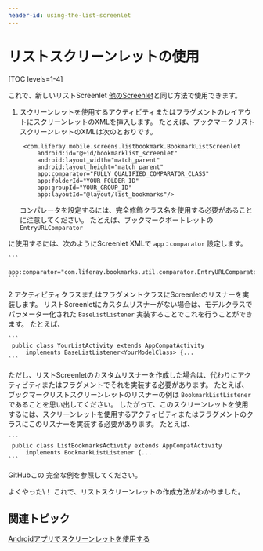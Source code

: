 ```yaml
---
header-id: using-the-list-screenlet
---
```


# リストスクリーンレットの使用

[TOC levels=1-4]

これで、新しいリストScreenlet [他のScreenlet](/docs/7-1/tutorials/-/knowledge_base/t/using-screenlets-in-android-apps)と同じ方法で使用できます。

1.  スクリーンレットを使用するアクティビティまたはフラグメントのレイアウトにスクリーンレットのXMLを挿入します。 たとえば、ブックマークリストスクリーンレットのXMLは次のとおりです。

    ``` 
     <com.liferay.mobile.screens.listbookmark.BookmarkListScreenlet
         android:id="@+id/bookmarklist_screenlet"
         android:layout_width="match_parent"
         android:layout_height="match_parent"
         app:comparator="FULLY_QUALIFIED_COMPARATOR_CLASS"
         app:folderId="YOUR_FOLDER_ID"
         app:groupId="YOUR_GROUP_ID"
         app:layoutId="@layout/list_bookmarks"/>
    ```

    コンパレータを設定するには、完全修飾クラス名を使用する必要があることに注意してください。 たとえば、ブックマークポートレットの `EntryURLComparator`</a>

に使用するには、次のようにScreenlet XMLで `app：comparator` 設定します。 



    ``` 
     app:comparator="com.liferay.bookmarks.util.comparator.EntryURLComparator"
    ```
</p></li> 

2  アクティビティクラスまたはフラグメントクラスにScreenletのリスナーを実装します。 リストScreenletにカスタムリスナーがない場合は、モデルクラスでパラメーター化された `BaseListListener` 実装することでこれを行うことができます。 たとえば、 
  
  

    ``` 
     public class YourListActivity extends AppCompatActivity 
         implements BaseListListener<YourModelClass> {...
    ```


ただし、リストScreenletのカスタムリスナーを作成した場合は、代わりにアクティビティまたはフラグメントでそれを実装する必要があります。 たとえば、ブックマークリストスクリーンレットのリスナーの例は `BookmarkListListener`であることを思い出してください。 したがって、このスクリーンレットを使用するには、スクリーンレットを使用するアクティビティまたはフラグメントのクラスにこのリスナーを実装する必要があります。 たとえば、 



    ``` 
     public class ListBookmarksActivity extends AppCompatActivity 
         implements BookmarkListListener {...
    ```


GitHub</a>この 完全な例を参照してください。</p></li> </ol> 

よくやった\！ これで、リストスクリーンレットの作成方法がわかりました。



## 関連トピック

[Androidアプリでスクリーンレットを使用する](/docs/7-1/tutorials/-/knowledge_base/t/using-screenlets-in-android-apps)

